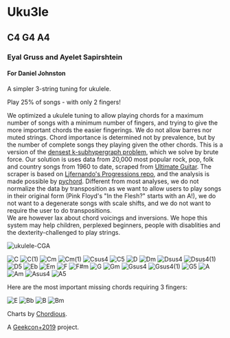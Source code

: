 # Uku3le
## C4 G4 A4
### Eyal Gruss and Ayelet Sapirshtein
#### For Daniel Johnston

A simpler 3-string tuning for ukulele.

Play 25% of songs - with only 2 fingers!

We optimized a ukulele tuning to allow playing chords for a maximum number of songs with a minimum number of fingers, 
and trying to give the more important chords the easier fingerings. We do not allow barres nor muted strings.
Chord importance is determined not by prevalence, but by the number of complete songs they playing given the other chords. This is a version of the [densest k-subhypergraph problem](https://arxiv.org/abs/1605.04284), which we solve by brute force.
Our solution is uses data from 20,000 most popular rock, pop, folk and country songs from 1960 to date, scraped from [Ultimate Guitar](https://www.ultimate-guitar.com).
The scraper is based on [Ljfernando's Progressions repo](https://github.com/Ljfernando/Progressions),
and the analysis is made possible by [pychord](https://github.com/yuma-m/pychord).
Different from most analyses, we do not normalize the data by transposition as we want to allow users to play songs in their original form (Pink Floyd's "In the Flesh?" starts with an A!),
we do not want to a degenerate songs with scale shifts, and we do not want to require the user to do transpositions.    
We are however lax about chord voicings and inversions.
We hope this system may help children, perplexed beginners, people with disablities and the dexterity-challenged to play strings.

![ukulele-CGA](./assets/ukulele-CGA.jpg)

![C](./assets/00_C.svg)
![C(1)](./assets/01_C(1).svg)
![Cm](./assets/02_Cm.svg)
![Cm(1)](./assets/03_Cm(1).svg)
![Csus4](./assets/04_Csus4.svg)
![C5](./assets/05_C5.svg)
![D](./assets/06_D.svg)
![Dm](./assets/07_Dm.svg)
![Dsus4](./assets/08_Dsus4.svg)
![Dsus4(1)](./assets/09_Dsus4(1).svg)
![D5](./assets/10_D5.svg)
![Eb](./assets/11_Eb.svg)
![Em](./assets/12_Em.svg)
![F](./assets/13_F.svg)
![F#m](./assets/14_F%23m.svg)
![G](./assets/15_G.svg)
![Gm](./assets/16_Gm.svg)
![Gsus4](./assets/17_Gsus4.svg)
![Gsus4(1)](./assets/18_Gsus4(1).svg)
![G5](./assets/19_G5.svg)
![A](./assets/20_A.svg)
![Am](./assets/21_Am.svg)
![Asus4](./assets/22_Asus2.svg)
![A5](./assets/23_A5.svg)

Here are the most important missing chords requiring 3 fingers:

![E](./assets/24_E.svg)
![Bb](./assets/25_Bb.svg)
![B](./assets/26_B.svg)
![Bm](./assets/27_Bm.svg)

Charts by [Chordious](https://chordious.com).

A [Geekcon+2019](https://geekcon.org/geekcon-plus-2019) project.
